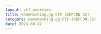 ```yaml
---
layout: ctf_overview
title: GameHacking.gg CTF (DEFCON 32)
category: GameHacking.gg-CTF-(DEFCON-32)
date: 2024-08-12
---
```

